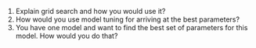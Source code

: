1. Explain grid search and how you would use it?
2. How would you use model tuning for arriving at the best parameters?
3. You have one model and want to find the best set of parameters for this model. How would you do that?
